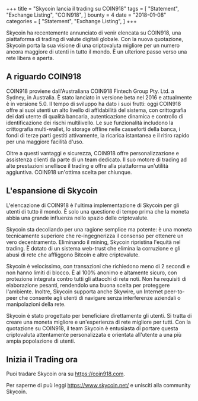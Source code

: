 +++
title = "Skycoin lancia il trading su COIN918"
tags = [
    "Statement",
    "Exchange Listing",
    "COIN918",
]
bounty = 4
date = "2018-01-08"
categories = [
    "Statement",
    "Exchange Listing",
]
+++

Skycoin ha recentemente annunciato di venir elencata su COIN918, una piattaforma di trading di valute digitali globale. Con la nuova quotazione, Skycoin porta la sua visione di una criptovaluta migliore per un numero ancora maggiore di utenti in tutto il mondo. È un ulteriore passo verso una rete libera e aperta.

## A riguardo COIN918

COIN918 proviene dall'Australiana COIN918 Fintech Group Pty. Ltd. a Sydney, in Australia. È stato lanciato in versione beta nel 2016 e attualmente è in versione 5.0. Il tempo di sviluppo ha dato i suoi frutti: oggi COIN918 offre ai suoi utenti un alto livello di affidabilità del sistema, con crittografia dei dati utente di qualità bancaria, autenticazione dinamica e controllo di identificazione dei rischi multilivello. Le sue funzionalità includono la crittografia multi-wallet, lo storage offline nelle casseforti della banca, i fondi di terze parti gestiti attivamente, la ricarica istantanea e il ritiro rapido per una maggiore facilità d'uso.

Oltre a questi vantaggi e sicurezza, COIN918 offre personalizzazione e assistenza clienti da parte di un team dedicato. Il suo motore di trading ad alte prestazioni snellisce il trading e offre alla piattaforma un'utilità aggiuntiva. COIN918 un'ottima scelta per chiunque.
## L'espansione di Skycoin

L'elencazione di COIN918 è l'ultima implementazione di Skycoin per gli utenti di tutto il mondo. È solo una questione di tempo prima che la moneta abbia una grande influenza nello spazio delle criptovalute.

Skycoin sta decollando per una ragione semplice ma potente: è una moneta tecnicamente superiore che re-ingegnerizza il consenso per ottenere un vero decentramento. Eliminando il mining, Skycoin ripristina l'equità nel trading. È dotato di un sistema web-trust che elimina la corruzione e gli abusi di rete che affliggono Bitcoin e altre criptovalute.

Skycoin è velocissimo, con transazioni che richiedono meno di 2 secondi e non hanno limiti di blocco. È al 100% anonimo e altamente sicuro, con protezione integrata contro tutti gli attacchi di rete noti. Non ha requisiti di elaborazione pesanti, rendendolo una buona scelta per proteggere l'ambiente. Inoltre, Skycoin supporta anche Skywire, un Internet peer-to-peer che consente agli utenti di navigare senza interferenze aziendali o manipolazioni della rete.

Skycoin è stato progettato per beneficiare direttamente gli utenti. Si tratta di creare una moneta migliore e un'esperienza di rete migliore per tutti. Con la quotazione su COIN918, il team Skycoin è entusiasta di portare questa criptovaluta attentamente personalizzata e orientata all'utente a una più ampia popolazione di utenti.


## Inizia il Trading ora

Puoi tradare Skycoin ora su https://coin918.com.

Per saperne di puù leggi https://www.skycoin.net/ e unisciti alla community Skycoin.


